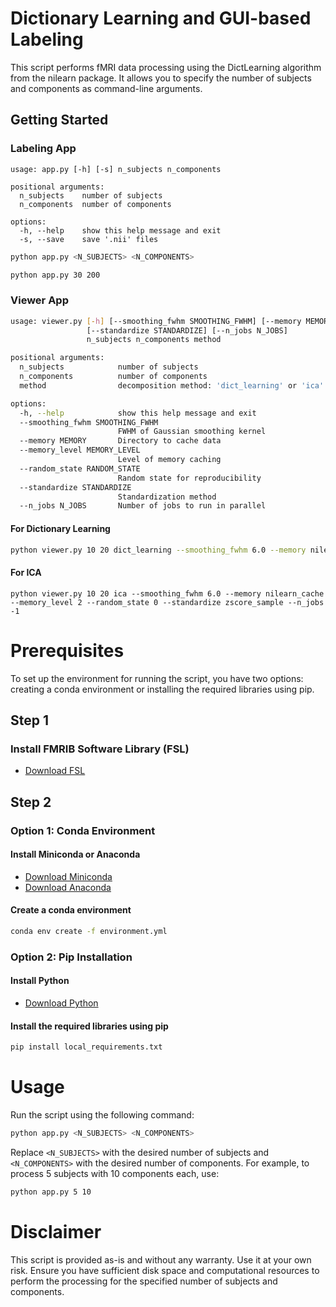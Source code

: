 # Dictionary Learning and GUI-based Labeling
This script performs fMRI data processing using the DictLearning algorithm from the nilearn package. It allows you to specify the number of subjects and components as command-line arguments.

## Getting Started
### Labeling App

```
usage: app.py [-h] [-s] n_subjects n_components

positional arguments:
  n_subjects    number of subjects
  n_components  number of components

options:
  -h, --help    show this help message and exit
  -s, --save    save '.nii' files
```
```bash
python app.py <N_SUBJECTS> <N_COMPONENTS>
```

```bash
python app.py 30 200
```

### Viewer App

```bash
usage: viewer.py [-h] [--smoothing_fwhm SMOOTHING_FWHM] [--memory MEMORY] [--memory_level MEMORY_LEVEL] [--random_state RANDOM_STATE]
                 [--standardize STANDARDIZE] [--n_jobs N_JOBS]
                 n_subjects n_components method

positional arguments:
  n_subjects            number of subjects
  n_components          number of components
  method                decomposition method: 'dict_learning' or 'ica'

options:
  -h, --help            show this help message and exit
  --smoothing_fwhm SMOOTHING_FWHM
                        FWHM of Gaussian smoothing kernel
  --memory MEMORY       Directory to cache data
  --memory_level MEMORY_LEVEL
                        Level of memory caching
  --random_state RANDOM_STATE
                        Random state for reproducibility
  --standardize STANDARDIZE
                        Standardization method
  --n_jobs N_JOBS       Number of jobs to run in parallel
  ```

#### For Dictionary Learning
```bash
python viewer.py 10 20 dict_learning --smoothing_fwhm 6.0 --memory nilearn_cache --memory_level 2 --random_state 0 --standardize zscore_sample --n_jobs -1
```

#### For ICA
```bach
python viewer.py 10 20 ica --smoothing_fwhm 6.0 --memory nilearn_cache --memory_level 2 --random_state 0 --standardize zscore_sample --n_jobs -1
```

# Prerequisites
To set up the environment for running the script, you have two options: creating a conda environment or installing the required libraries using pip.

## Step 1

### Install FMRIB Software Library (FSL)
* [Download FSL](https://fsl.fmrib.ox.ac.uk/fsl/fslwiki)

## Step 2

### Option 1: Conda Environment
#### Install Miniconda or Anaconda
* [Download Miniconda](https://docs.conda.io/en/latest/miniconda.html)
* [Download Anaconda](https://www.anaconda.com/products/individual)

#### Create a conda environment

```bash
conda env create -f environment.yml
```

### Option 2: Pip Installation
#### Install Python
* [Download Python](https://www.python.org/downloads/)
#### Install the required libraries using pip
```bash
pip install local_requirements.txt
```

# Usage

Run the script using the following command:

```bash
python app.py <N_SUBJECTS> <N_COMPONENTS>
```
Replace `<N_SUBJECTS>` with the desired number of subjects and `<N_COMPONENTS>` with the desired number of components. For example, to process 5 subjects with 10 components each, use:
```bash
python app.py 5 10
```
# Disclaimer
This script is provided as-is and without any warranty. Use it at your own risk. Ensure you have sufficient disk space and computational resources to perform the processing for the specified number of subjects and components.